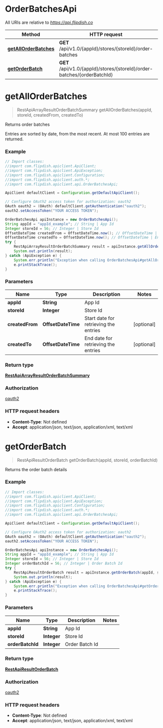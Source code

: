 # OrderBatchesApi

All URIs are relative to *https://api.flipdish.co*

Method | HTTP request | Description
------------- | ------------- | -------------
[**getAllOrderBatches**](OrderBatchesApi.md#getAllOrderBatches) | **GET** /api/v1.0/{appId}/stores/{storeId}/order-batches | Returns order batches
[**getOrderBatch**](OrderBatchesApi.md#getOrderBatch) | **GET** /api/v1.0/{appId}/stores/{storeId}/order-batches/{orderBatchId} | Returns the order batch details


<a name="getAllOrderBatches"></a>
# **getAllOrderBatches**
> RestApiArrayResultOrderBatchSummary getAllOrderBatches(appId, storeId, createdFrom, createdTo)

Returns order batches

Entries are sorted by date, from the most recent. At most 100 entries are returned.

### Example
```java
// Import classes:
//import com.flipdish.apiclient.ApiClient;
//import com.flipdish.apiclient.ApiException;
//import com.flipdish.apiclient.Configuration;
//import com.flipdish.apiclient.auth.*;
//import com.flipdish.apiclient.api.OrderBatchesApi;

ApiClient defaultClient = Configuration.getDefaultApiClient();

// Configure OAuth2 access token for authorization: oauth2
OAuth oauth2 = (OAuth) defaultClient.getAuthentication("oauth2");
oauth2.setAccessToken("YOUR ACCESS TOKEN");

OrderBatchesApi apiInstance = new OrderBatchesApi();
String appId = "appId_example"; // String | App Id
Integer storeId = 56; // Integer | Store Id
OffsetDateTime createdFrom = OffsetDateTime.now(); // OffsetDateTime | Start date for retrieving the entries
OffsetDateTime createdTo = OffsetDateTime.now(); // OffsetDateTime | End date for retrieving the entries
try {
    RestApiArrayResultOrderBatchSummary result = apiInstance.getAllOrderBatches(appId, storeId, createdFrom, createdTo);
    System.out.println(result);
} catch (ApiException e) {
    System.err.println("Exception when calling OrderBatchesApi#getAllOrderBatches");
    e.printStackTrace();
}
```

### Parameters

Name | Type | Description  | Notes
------------- | ------------- | ------------- | -------------
 **appId** | **String**| App Id |
 **storeId** | **Integer**| Store Id |
 **createdFrom** | **OffsetDateTime**| Start date for retrieving the entries | [optional]
 **createdTo** | **OffsetDateTime**| End date for retrieving the entries | [optional]

### Return type

[**RestApiArrayResultOrderBatchSummary**](RestApiArrayResultOrderBatchSummary.md)

### Authorization

[oauth2](../README.md#oauth2)

### HTTP request headers

 - **Content-Type**: Not defined
 - **Accept**: application/json, text/json, application/xml, text/xml

<a name="getOrderBatch"></a>
# **getOrderBatch**
> RestApiResultOrderBatch getOrderBatch(appId, storeId, orderBatchId)

Returns the order batch details

### Example
```java
// Import classes:
//import com.flipdish.apiclient.ApiClient;
//import com.flipdish.apiclient.ApiException;
//import com.flipdish.apiclient.Configuration;
//import com.flipdish.apiclient.auth.*;
//import com.flipdish.apiclient.api.OrderBatchesApi;

ApiClient defaultClient = Configuration.getDefaultApiClient();

// Configure OAuth2 access token for authorization: oauth2
OAuth oauth2 = (OAuth) defaultClient.getAuthentication("oauth2");
oauth2.setAccessToken("YOUR ACCESS TOKEN");

OrderBatchesApi apiInstance = new OrderBatchesApi();
String appId = "appId_example"; // String | App Id
Integer storeId = 56; // Integer | Store Id
Integer orderBatchId = 56; // Integer | Order Batch Id
try {
    RestApiResultOrderBatch result = apiInstance.getOrderBatch(appId, storeId, orderBatchId);
    System.out.println(result);
} catch (ApiException e) {
    System.err.println("Exception when calling OrderBatchesApi#getOrderBatch");
    e.printStackTrace();
}
```

### Parameters

Name | Type | Description  | Notes
------------- | ------------- | ------------- | -------------
 **appId** | **String**| App Id |
 **storeId** | **Integer**| Store Id |
 **orderBatchId** | **Integer**| Order Batch Id |

### Return type

[**RestApiResultOrderBatch**](RestApiResultOrderBatch.md)

### Authorization

[oauth2](../README.md#oauth2)

### HTTP request headers

 - **Content-Type**: Not defined
 - **Accept**: application/json, text/json, application/xml, text/xml

